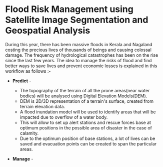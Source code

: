 # Flood Risk Management using Satellite Image Segmentation and Geospatial Analysis

During this year, there has been massive floods in Kerala and Nagaland costing the precious lives of thousands of beings and causing colossal damage. The frequency of hydrological catastrophes has been on the rise since the last few years. The idea to manage the risks of flood and find better ways to save lives and prevent economic losses is explained in this workflow as follows :-

- **Predict** -  
    * The topography of the terrain of all the prone areas(near water bodies) will be analysed using Digital Elevation Models(DEM).
    * DEM is 2D/3D representation of a terrain's surface, created from terrain elevation data.
    * A flood inundation model will be used to identify areas that will be impacted due to overflow of a water body.
    * This will allow to set up alert stations and rescue forces base at optimum positions in the possible area of disaster in the case of calamity.
    * Due to the optimum position of base stations, a lot of lives can be saved and evacuation points can be created to span the particular areas.

- **Manage** - 
